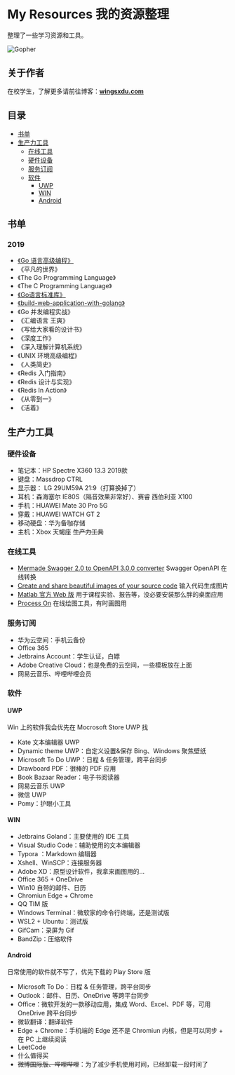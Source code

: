 # My Resources 我的资源整理

整理了一些学习资源和工具。

![Gopher](https://github.com/wingsxdu/MyResources/raw/master/img/COMING_SOON_GOPHER.png)

## 关于作者

在校学生，了解更多请前往博客：[**wingsxdu.com**](https://www.wingsxdu.com/)

## 目录

* [书单](#书单)
* [生产力工具](###生产力工具)
  * [在线工具](###在线工具)
  * [硬件设备](###硬件设备)
  * [服务订阅](###服务订阅)
  * [软件](###软件)
    * [UWP](#####UWP)
    * [WIN](#####WIN)
    * [Android](#####Andriod)

## 书单

### 2019

- [《Go 语言高级编程》](https://chai2010.cn/advanced-go-programming-book)
- 《平凡的世界》
- 《The Go Programming Language》
- 《The C Programming Language》
- [《Go语言标准库》](https://books.studygolang.com/The-Golang-Standard-Library-by-Example/)
- [《build-web-application-with-golang》](https://github.com/astaxie/build-web-application-with-golang)
- 《Go 并发编程实战》
- 《汇编语言 王爽》
- 《写给大家看的设计书》
- 《深度工作》
- 《深入理解计算机系统》
- 《UNIX 环境高级编程》
- 《人类简史》
- 《Redis 入门指南》
- 《Redis 设计与实现》
- 《Redis In Action》
- 《从零到一》
- 《活着》

## 生产力工具

### 硬件设备

- 笔记本：HP Spectre X360 13.3 2019款
- 键盘：Massdrop CTRL
- 显示器： LG 29UM59A 21:9（打算换掉了） 
- 耳机：森海塞尔 IE80S（隔音效果非常好）、赛睿 西伯利亚 X100
- 手机：HUAWEI Mate 30 Pro 5G
- 穿戴：HUAWEI WATCH GT 2
- 移动硬盘：华为备咖存储 
- 主机：Xbox 天蝎座 	~~生产力工具~~

### 在线工具

- [Mermade Swagger 2.0 to OpenAPI 3.0.0 converter](https://mermade.org.uk/openapi-converter)		Swagger OpenAPI 在线转换
- [Create and share beautiful images of your source code](https://carbon.now.sh/)		输入代码生成图片
- [Matlab 官方 Web 版](https://matlab.mathworks.com/)		用于课程实验、报告等，没必要安装那么胖的桌面应用
- [Process On](https://processon.com/)		在线绘图工具，有时画图用

### 服务订阅

- 华为云空间：手机云备份
- Office 365
- Jetbrains Account：学生认证，白嫖
- Adobe Creative Cloud：也是免费的云空间，一些模板放在上面
- 网易云音乐、哔哩哔哩会员

### 软件

#### UWP

Win 上的软件我会优先在 Mocrosoft Store UWP 找

- Kate 文本编辑器 UWP
- Dynamic theme UWP：自定义设置&保存 Bing、Windows 聚焦壁纸
- Microsoft To Do UWP：日程 & 任务管理，跨平台同步
- Drawboard PDF：很棒的 PDF 应用
- Book Bazaar Reader：电子书阅读器
- 网易云音乐 UWP
- 微信 UWP
- Pomy：护眼小工具

#### WIN

- Jetbrains Goland：主要使用的 IDE 工具
- Visual Studio Code：辅助使用的文本编辑器
- Typora ：Markdown 编辑器
- Xshell、WinSCP：连接服务器
- Adobe XD：原型设计软件，我拿来画图用的...
- Office 365 + OneDrive
- Win10 自带的邮件、日历
- Chromiun Edge + Chrome
- QQ TIM 版
- Windows Terminal：微软家的命令行终端，还是测试版
- WSL2 + Ubuntu：测试版
- GifCam：录屏为 Gif
- BandZip：压缩软件

#### Android

日常使用的软件就不写了，优先下载的 Play Store 版

- Microsoft To Do：日程 & 任务管理，跨平台同步
- Outlook：邮件、日历、OneDrive 等跨平台同步
- Office：微软开发的一款移动应用，集成 Word、Excel、PDF 等，可用 OneDrive 跨平台同步
- 微软翻译：翻译软件
- Edge + Chrome：手机端的 Edge 还不是 Chromiun 内核，但是可以同步 + 在 PC 上继续阅读
- LeetCode
- 什么值得买
- ~~微博国际版、哔哩哔哩~~：为了减少手机使用时间，已经卸载一段时间了

